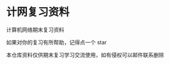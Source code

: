 # 计网复习资料

计算机网络期末复习资料

<!--中北大学 2019 级物联网专业计算机网络基础课程 ppt-->

如果对你的复习有所帮助，记得点一个 star

本仓库资料仅供期末复习学习交流使用，如有侵权可以邮件联系删除
